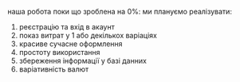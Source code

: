 наша робота поки що зроблена на 0%:
ми плануємо реалізувати:
1. реєстрацію та вхід в акаунт
2. показ витрат у 1 або декількох варіаціях
3. красиве сучасне оформлення
4. простоту використання
5. збереження інформації у базі данних
6. варіативність валют
   
